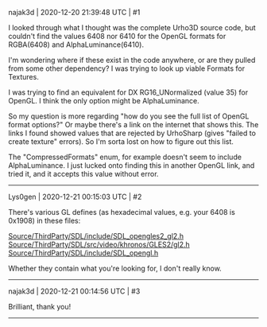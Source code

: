 najak3d | 2020-12-20 21:39:48 UTC | #1

I looked through what I thought was the complete Urho3D source code, but couldn't find the values 6408 nor 6410 for the OpenGL formats for RGBA(6408) and AlphaLuminance(6410).

I'm wondering where if these exist in the code anywhere, or are they pulled from some other dependency?   I was trying to look up viable Formats for Textures.

I was trying to find an equivalent for DX RG16_UNormalized (value 35) for OpenGL.   I think the only option might be AlphaLuminance.   

So my question is more regarding "how do you see the full list of OpenGL format options?"   Or maybe there's a link on the internet that shows this.   The links I found showed values that are rejected by UrhoSharp (gives "failed to create texture" errors).   So I'm sorta lost on how to figure out this list.

The "CompressedFormats" enum, for example doesn't seem to include AlphaLuminance.  I just lucked onto finding this in another OpenGL link, and tried it, and it accepts this value without error.

-------------------------

Lys0gen | 2020-12-21 00:15:03 UTC | #2

There's various GL defines (as hexadecimal values, e.g. your 6408 is 0x1908) in these files:

[Source/ThirdParty/SDL/include/SDL_opengles2_gl2.h](https://github.com/urho3d/Urho3D/blob/44220053a992aa574fa0aa6de3f47ef06b339346/Source/ThirdParty/SDL/include/SDL_opengles2_gl2.h)
[Source/ThirdParty/SDL/src/video/khronos/GLES2/gl2.h](https://github.com/urho3d/Urho3D/blob/44220053a992aa574fa0aa6de3f47ef06b339346/Source/ThirdParty/SDL/src/video/khronos/GLES2/gl2.h)
[Source/ThirdParty/SDL/include/SDL_opengl.h](https://github.com/urho3d/Urho3D/blob/44220053a992aa574fa0aa6de3f47ef06b339346/Source/ThirdParty/SDL/include/SDL_opengl.h)

Whether they contain what you're looking for, I don't really know.

-------------------------

najak3d | 2020-12-21 00:14:56 UTC | #3

Brilliant, thank you!

-------------------------

